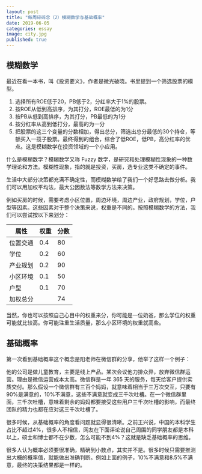 ```yaml
---
layout: post
title: "每周碎碎念（2）模糊数学与基础概率"
date: 2019-06-05
categories: essay
image: city.jpg 
published: true
---
```


## 模糊数学

最近在看一本书，叫《投资要义》，作者是微光破晓。书里提到一个筛选股票的模型。

1. 选择所有ROE低于20，PB低于2，分红率大于1%的股票。
2. 按ROE从低到高排序，为其打分，ROE最低的为1分
3. 按PB从低到高排序，为其打分，PB最低的为1分
4. 按分红率从高到低打分，最高的为一分
5. 把股票的这三个变量的分数相加，得出总分，筛选出总分最低的30个持仓，等额买入一揽子股票。最终得到的组合，综合了低ROE，低PB，高分红率的优点。这是模糊数学在投资领域的一个小应用。


什么是模糊数学？模糊数学又称 Fuzzy 数学，是研究和处理模糊性现象的一种数学理论和方法。模糊性现象，指的就是投资，买房，选专业这类不确定的事件。

生活中大部分决策都充满不确定性，而模糊数学给了我们一个好思路去做分析。我们可以用加权平均法，最大公因数法等数学方法来决策。

例如买房的时候，需要考虑小区位置，周边环境，周边产业，政府规划，学位，户型等因素。这些因素对于整个决策来说，权重是不同的。按照模糊数学的方法，我们可以尝试按以下来划分：

|属性|权重|分数|
|--|--|--|
|位置交通|0.4|80|
|学位|0.2|60|
|产业规划|0.2|90|
|小区环境|0.1|50|
|户型|0.1|70|
|加权总分||74|

当然，你也可以按照自己心目中的权重来分，你可能是一位奶爸，那么学位的权重可能就比较高。你可能注重生活质量，那么小区环境的权重就高些。

## 基础概率

第一次看到基础概率这个概念是阳老师在微信群的分享，他举了这样一个例子：

他的公司是做儿童教育，主要是线上产品。某次会议他力排众异，放弃微信群运营。理由是微信运营成本太高。微信群是一年 365 天的服务，每天给客户提供实质交付。那么假设一个微信群有三百个妈妈，就意味着相当于三万次交互，只要有90%是满意的，10%不满意，这些不满意就变成三千次吐槽。在一个微信群里面，三千次吐槽，意味着剩余的妈妈都要接受这些用户三千次吐槽的影响，而最终团队的精力也都在应对这三千次吐槽了。

很多时候，从基础概率的角度看问题就显得很清晰。之前王兴说，中国的本科学生占比不超过4%，很多人不相信，网友在下面评论说自己周围的同学朋友都是本科以上，硕士和博士都不在少数，怎么可能不到4%？这就是缺乏基础概率的思维。

很多人认为概率必须要很准确，精确到小数点，其实并不是。很多时候只需要推测出大概的概率值，就能做出准确判断。例如上面的例子，10%不满意和8.5%不满意，最终的决策结果都是一样的。

